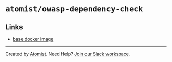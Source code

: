 # `atomist/owasp-dependency-check`

<!---atomist-skill-readme:start--->


<!---atomist-skill-readme:end--->

## Links

-   [base docker image](https://hub.docker.com/r/owasp/dependency-check)

---

Created by [Atomist][atomist]. Need Help? [Join our Slack workspace][slack].

[atomist]: https://atomist.com/ "Atomist - How Teams Deliver Software"
[slack]: https://join.atomist.com/ "Atomist Community Slack"
